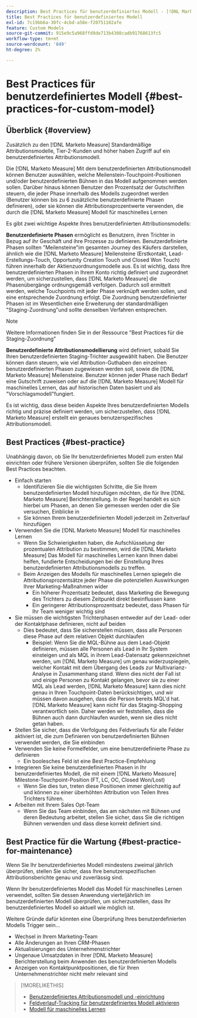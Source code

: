 ```yaml
---
description: Best Practices für benutzerdefiniertes Modell - [!DNL Marketo Measure]
title: Best Practices für benutzerdefiniertes Modell
exl-id: 7c19bb6a-30fc-4cbd-a58e-f20751102afe
feature: Custom Models
source-git-commit: 915e9c5a968ffd9de713b4308cadb91768613fc5
workflow-type: tm+mt
source-wordcount: '849'
ht-degree: 2%

---
```


# Best Practices für benutzerdefiniertes Modell {#best-practices-for-custom-model}

## Überblick {#overview}

Zusätzlich zu den [!DNL Marketo Measure] Standardmäßige Attributionsmodelle, Tier-2-Kunden und höher haben Zugriff auf ein benutzerdefiniertes Attributionsmodell.

Die [!DNL Marketo Measure] Mit dem benutzerdefinierten Attributionsmodell können Benutzer auswählen, welche Meilenstein-Touchpoint-Positionen und/oder benutzerdefinierten Bühnen in das Modell aufgenommen werden sollen. Darüber hinaus können Benutzer den Prozentsatz der Gutschriften steuern, die jeder Phase innerhalb des Modells zugeordnet werden (Benutzer können bis zu 6 zusätzliche benutzerdefinierte Phasen definieren), oder sie können die Attributionsprozentwerte verwenden, die durch die [!DNL Marketo Measure] Modell für maschinelles Lernen

Es gibt zwei wichtige Aspekte Ihres benutzerdefinierten Attributionsmodells:

**Benutzerdefinierte Phasen** ermöglicht es Benutzern, ihren Trichter in Bezug auf ihr Geschäft und ihre Prozesse zu definieren. Benutzerdefinierte Phasen sollten &quot;Meilensteine&quot;im gesamten Journey des Käufers darstellen, ähnlich wie die [!DNL Marketo Measure] Meilensteine (Erstkontakt, Lead-Erstellungs-Touch, Opportunity Creation Touch und Closed Won Touch) führen innerhalb der Aktienzuordnungsmodelle aus. Es ist wichtig, dass Ihre benutzerdefinierten Phasen in Ihrem Konto richtig definiert und zugeordnet werden, um sicherzustellen, dass [!DNL Marketo Measure] die Phasenübergänge ordnungsgemäß verfolgen. Dadurch soll ermittelt werden, welche Touchpoints mit jeder Phase verknüpft werden sollen, und eine entsprechende Zuordnung erfolgt. Die Zuordnung benutzerdefinierter Phasen ist im Wesentlichen eine Erweiterung der standardmäßigen &quot;Staging-Zuordnung&quot;und sollte denselben Verfahren entsprechen.

>[!NOTE]
>
>Weitere Informationen finden Sie in der Ressource &quot;Best Practices für die Staging-Zuordnung&quot;

**Benutzerdefinierte Attributionsmodellierung** wird definiert, sobald Sie Ihren benutzerdefinierten Staging-Trichter ausgewählt haben. Die Benutzer können dann steuern, wie viel Attribution-Guthaben den einzelnen benutzerdefinierten Phasen zugewiesen werden soll, sowie die [!DNL Marketo Measure] Meilensteine. Benutzer können jeder Phase nach Bedarf eine Gutschrift zuweisen oder auf die [!DNL Marketo Measure] Modell für maschinelles Lernen, das auf historischen Daten basiert und als &quot;Vorschlagsmodell&quot;fungiert.

Es ist wichtig, dass diese beiden Aspekte Ihres benutzerdefinierten Modells richtig und präzise definiert werden, um sicherzustellen, dass [!DNL Marketo Measure] erstellt ein genaues benutzerspezifisches Attributionsmodell.

## Best Practices {#best-practice}

Unabhängig davon, ob Sie Ihr benutzerdefiniertes Modell zum ersten Mal einrichten oder frühere Versionen überprüfen, sollten Sie die folgenden Best Practices beachten.

* Einfach starten
   * Identifizieren Sie die wichtigsten Schritte, die Sie Ihrem benutzerdefinierten Modell hinzufügen möchten, die für Ihre [!DNL Marketo Measure] Berichterstellung. In der Regel handelt es sich hierbei um Phasen, an denen Sie gemessen werden oder die Sie versuchen, Einblicke in
   * Sie können Ihrem benutzerdefinierten Modell jederzeit im Zeitverlauf hinzufügen
* Verwenden Sie die [!DNL Marketo Measure] Modell für maschinelles Lernen
   * Wenn Sie Schwierigkeiten haben, die Aufschlüsselung der prozentualen Attribution zu bestimmen, wird die [!DNL Marketo Measure] Das Modell für maschinelles Lernen kann Ihnen dabei helfen, fundierte Entscheidungen bei der Einstellung Ihres benutzerdefinierten Attributionsmodells zu treffen.
   * Beim Anzeigen des Modells für maschinelles Lernen spiegeln die Attributionsprozentsätze jeder Phase die potenziellen Auswirkungen Ihrer Marketing-Maßnahmen wider
      * Ein höherer Prozentsatz bedeutet, dass Marketing die Bewegung des Trichters zu diesem Zeitpunkt direkt beeinflussen kann
      * Ein geringerer Attributionsprozentsatz bedeutet, dass Phasen für Ihr Team weniger wichtig sind
* Sie müssen die wichtigsten Trichterphasen entweder auf der Lead- oder der Kontaktphase definieren, nicht auf beiden
   * Dies bedeutet, dass Sie sicherstellen müssen, dass alle Personen diese Phase auf dem relativen Objekt durchlaufen
      * Beispiel: Wenn Sie die MQL-Bühne aus dem Lead-Objekt definieren, müssen alle Personen als Lead in Ihr System einsteigen und als MQL in ihrem Lead-Datensatz gekennzeichnet werden, um [!DNL Marketo Measure] um genau widerzuspiegeln, welcher Kontakt mit dem Übergang des Leads zur Multivarianz-Analyse in Zusammenhang stand. Wenn dies nicht der Fall ist und einige Personen zu Kontakt gelangen, bevor sie zu einer MQL als Lead werden, [!DNL Marketo Measure] kann dies nicht genau in Ihren Touchpoint-Daten berücksichtigen, und wir müssen davon ausgehen, dass die Person bereits MQL&#39;d hat. [!DNL Marketo Measure] kann nicht für das Staging-Shopping verantwortlich sein. Daher werden wir feststellen, dass die Bühnen auch dann durchlaufen wurden, wenn sie dies nicht getan haben.
* Stellen Sie sicher, dass die Verfolgung des Feldverlaufs für alle Felder aktiviert ist, die zum Definieren von benutzerdefinierten Bühnen verwendet werden, die Sie einbinden
* Verwenden Sie keine Formelfelder, um eine benutzerdefinierte Phase zu definieren
   * Ein boolesches Feld ist eine Best Practice-Empfehlung
* Integrieren Sie keine benutzerdefinierten Phasen in Ihr benutzerdefiniertes Modell, die mit einem [!DNL Marketo Measure] Milestone-Touchpoint-Position (FT, LC, OC, Closed Won/Lost)
   * Wenn Sie dies tun, treten diese Positionen immer gleichzeitig auf und können zu einer überhöhten Attribution von Teilen Ihres Trichters führen.
* Arbeiten mit Ihrem Sales Opt-Team
   * Wenn Sie das Team einbinden, das am nächsten mit Bühnen und deren Bedeutung arbeitet, stellen Sie sicher, dass Sie die richtigen Bühnen verwenden und dass diese korrekt definiert sind.

## Best Practice für die Wartung {#best-practice-for-maintenance}

Wenn Sie Ihr benutzerdefiniertes Modell mindestens zweimal jährlich überprüfen, stellen Sie sicher, dass Ihre benutzerspezifischen Attributionsberichte genau und zuverlässig sind.

Wenn Ihr benutzerdefiniertes Modell das Modell für maschinelles Lernen verwendet, sollten Sie dessen Anwendung vierteljährlich im benutzerdefinierten Modell überprüfen, um sicherzustellen, dass Ihr benutzerdefiniertes Modell so aktuell wie möglich ist.

Weitere Gründe dafür könnten eine Überprüfung Ihres benutzerdefinierten Modells Trigger sein...

* Wechsel in Ihrem Marketing-Team
* Alle Änderungen an Ihren CRM-Phasen
* Aktualisierungen des Unternehmenstrichter
* Ungenaue Umsatzdaten in Ihrer [!DNL Marketo Measure] Berichterstellung beim Anwenden des benutzerdefinierten Modells
* Anzeigen von Kontaktpunktpositionen, die für Ihren Unternehmenstrichter nicht mehr relevant sind

>[!MORELIKETHIS]
>
>* [Benutzerdefiniertes Attributionsmodell und -einrichtung](/help/advanced-marketo-measure-features/custom-attribution-models/custom-attribution-model-and-setup.md)
>* [Feldverlauf-Tracking für benutzerdefiniertes Modell aktivieren](/help/advanced-marketo-measure-features/custom-attribution-models/custom-model-setup-enable-field-history-tracking.md)
>* [Modell für maschinelles Lernen](/help/advanced-marketo-measure-features/custom-attribution-models/machine-learning-model-faq.md)
